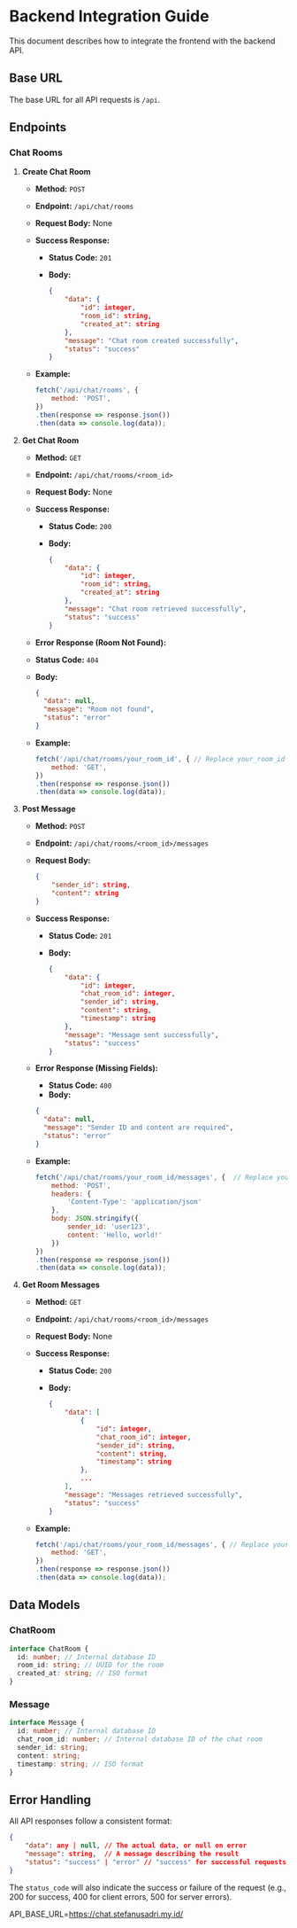 # Backend Integration Guide

This document describes how to integrate the frontend with the backend API.

## Base URL

The base URL for all API requests is `/api`.

## Endpoints

### Chat Rooms

1.  **Create Chat Room**

    - **Method:** `POST`
    - **Endpoint:** `/api/chat/rooms`
    - **Request Body:** None
    - **Success Response:**

      - **Status Code:** `201`
      - **Body:**

        ```json
        {
            "data": {
                "id": integer,
                "room_id": string,
                "created_at": string
            },
            "message": "Chat room created successfully",
            "status": "success"
        }
        ```

    - **Example:**


        ```javascript
        fetch('/api/chat/rooms', {
            method: 'POST',
        })
        .then(response => response.json())
        .then(data => console.log(data));
        ```

2.  **Get Chat Room**

    - **Method:** `GET`
    - **Endpoint:** `/api/chat/rooms/<room_id>`
    - **Request Body:** None
    - **Success Response:**

      - **Status Code:** `200`
      - **Body:**

        ```json
        {
            "data": {
                "id": integer,
                "room_id": string,
                "created_at": string
            },
            "message": "Chat room retrieved successfully",
            "status": "success"
        }
        ```

    - **Error Response (Room Not Found):**
    - **Status Code:** `404`
    - **Body:**

      ```json
      {
        "data": null,
        "message": "Room not found",
        "status": "error"
      }
      ```

    - **Example:**


        ```javascript
        fetch('/api/chat/rooms/your_room_id', { // Replace your_room_id
            method: 'GET',
        })
        .then(response => response.json())
        .then(data => console.log(data));
        ```

3.  **Post Message**

    - **Method:** `POST`
    - **Endpoint:** `/api/chat/rooms/<room_id>/messages`
    - **Request Body:**

      ```json
      {
          "sender_id": string,
          "content": string
      }
      ```

    - **Success Response:**

      - **Status Code:** `201`
      - **Body:**

        ```json
        {
            "data": {
                "id": integer,
                "chat_room_id": integer,
                "sender_id": string,
                "content": string,
                "timestamp": string
            },
            "message": "Message sent successfully",
            "status": "success"
        }
        ```

    - **Error Response (Missing Fields):**
      - **Status Code:** `400`
      - **Body:**
      ```json
      {
        "data": null,
        "message": "Sender ID and content are required",
        "status": "error"
      }
      ```
    - **Example:**


        ```javascript
        fetch('/api/chat/rooms/your_room_id/messages', {  // Replace your_room_id
            method: 'POST',
            headers: {
                'Content-Type': 'application/json'
            },
            body: JSON.stringify({
                sender_id: 'user123',
                content: 'Hello, world!'
            })
        })
        .then(response => response.json())
        .then(data => console.log(data));
        ```

4.  **Get Room Messages**

    - **Method:** `GET`
    - **Endpoint:** `/api/chat/rooms/<room_id>/messages`
    - **Request Body:** None
    - **Success Response:**

      - **Status Code:** `200`
      - **Body:**

        ```json
        {
            "data": [
                {
                    "id": integer,
                    "chat_room_id": integer,
                    "sender_id": string,
                    "content": string,
                    "timestamp": string
                },
                ...
            ],
            "message": "Messages retrieved successfully",
            "status": "success"
        }
        ```

    - **Example:**


        ```javascript
        fetch('/api/chat/rooms/your_room_id/messages', { // Replace your_room_id
            method: 'GET',
        })
        .then(response => response.json())
        .then(data => console.log(data));
        ```

## Data Models

### ChatRoom

```typescript
interface ChatRoom {
  id: number; // Internal database ID
  room_id: string; // UUID for the room
  created_at: string; // ISO format
}
```

### Message

```typescript
interface Message {
  id: number; // Internal database ID
  chat_room_id: number; // Internal database ID of the chat room
  sender_id: string;
  content: string;
  timestamp: string; // ISO format
}
```

## Error Handling

All API responses follow a consistent format:

```json
{
    "data": any | null, // The actual data, or null on error
    "message": string,  // A message describing the result
    "status": "success" | "error" // "success" for successful requests, "error" otherwise
}
```

The `status_code` will also indicate the success or failure of the request (e.g., 200 for success, 400 for client errors, 500 for server errors).

API_BASE_URL=https://chat.stefanusadri.my.id/
